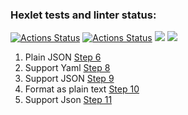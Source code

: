 ### Hexlet tests and linter status:
[![Actions Status](https://github.com/AdalyatNazirov/java-project-71/actions/workflows/ci.yml/badge.svg)](https://github.com/AdalyatNazirov/java-project-71/actions) [![Actions Status](https://github.com/AdalyatNazirov/java-project-71/actions/workflows/hexlet-check.yml/badge.svg)](https://github.com/AdalyatNazirov/java-project-71/actions) <a href="https://codeclimate.com/github/AdalyatNazirov/java-project-71/maintainability"><img src="https://api.codeclimate.com/v1/badges/d98cd62552d1ace33c14/maintainability" /></a> <a href="https://codeclimate.com/github/AdalyatNazirov/java-project-71/test_coverage"><img src="https://api.codeclimate.com/v1/badges/d98cd62552d1ace33c14/test_coverage" /></a>

1. Plain JSON [Step 6](https://asciinema.org/a/oKpaSQRUXrzaj7dCWRTaWPUmg)
2. Support Yaml [Step 8](https://asciinema.org/a/091FKuEfY71zO5yr8w9nNi0hx)
3. Support JSON [Step 9](https://asciinema.org/a/40JuAiZQOkHb6Qk22mLT75088)
4. Format as plain text [Step 10](https://asciinema.org/a/wxGZgjCyCUpVCZ4DAbTNFMT4K)
5. Support Json [Step 11](https://asciinema.org/a/EepZiTJ7K5zpERteU7jFc7W6q)